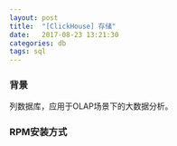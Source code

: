 ```yaml
---
layout: post
title:  "[ClickHouse] 存储"
date:   2017-08-23 13:21:30
categories: db
tags: sql
---
```


### 背景
列数据库，应用于OLAP场景下的大数据分析。

### RPM安装方式

